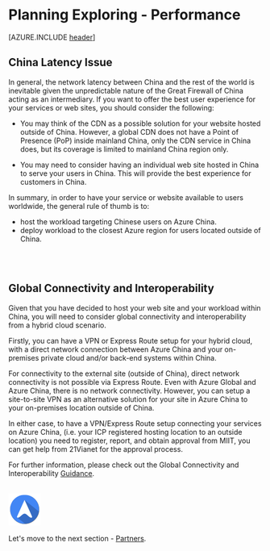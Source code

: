 <properties
	pageTitle="Global Customer Playbook planning-explore-performance | Azure"
	description="Global Customer Playbook - exploring the Performance area of the Planning Stage"
	services="global-customer-playbook"
	documentationCenter=""
	authors="jtong"
	manager="edwinc"
	editor=""
	tags="global-customer-playbook"/>

<tags
	ms.service="migration-lifecycle-planning"
	ms.workload=""
	ms.tgt_pltfrm=""
	ms.devlang="na"
	ms.topic="article"
	ms.date="12/26/2016"
	wacn.date="12/26/2016"
	wacn.lang="en"
	ms.author="jtong"/>


# Planning Exploring - Performance

[AZURE.INCLUDE [header](../../../includes/planning-explore.md)]


## China Latency Issue

In general, the network latency between China and the rest of the world is inevitable given the unpredictable nature of the Great Firewall of China acting as an intermediary. If you want to offer the best user experience for your services or web sites, you should consider the following:
 
- You may think of the CDN as a possible solution for your website hosted outside of China. However, a global CDN does not have a Point of Presence (PoP) inside mainland China, only the CDN service in China does, but its coverage is limited to mainland China region only.
 
- You may need to consider having an individual web site hosted in China to serve your users in China. This will provide the best experience for customers in China.
 
In summary, in order to have your service or website available to users worldwide, the general rule of thumb is to:

- host the workload targeting Chinese users on Azure China.
- deploy workload to the closest Azure region for users located outside of China.
</br>
</br>

## Global Connectivity and Interoperability

Given that you have decided to host your web site and your workload within China, you will need to consider global connectivity and interoperability from a hybrid cloud scenario.

Firstly, you can have a VPN or Express Route setup for your hybrid cloud, with a direct network connection between Azure China and your on-premises private cloud and/or back-end systems within China.

For connectivity to the external site (outside of China), direct network connectivity is not possible via Express Route. Even with Azure Global and Azure China, there is no network connectivity. However, you can setup a site-to-site VPN as an alternative solution for your site in Azure China to your on-premises location outside of China.

In either case, to have a VPN/Express Route setup connecting your services on Azure China, (i.e. your ICP registered hosting location to an outside location) you need to register, report, and obtain approval from MIIT, you can get help from 21Vianet for the approval process.

For further information, please check out the Global Connectivity and Interoperability [Guidance](/solutions/global-customer/planning/guidance/performance/).</br>
</br>

![navigation](../../media/navigation.png)

Let's move to the next section - [Partners](/solutions/global-customer/planning/explore/partners/).
